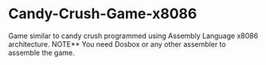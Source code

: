 # Candy-Crush-Game-x8086
Game similar to candy crush programmed using Assembly Language x8086 architecture.
NOTE**
You need Dosbox or any other assembler to assemble the game.
